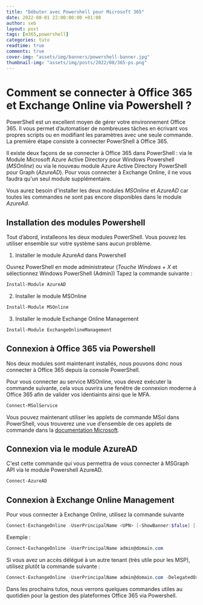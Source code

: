 ```yaml
---
title: "Débuter avec Powershell pour Microsoft 365"
date: 2022-08-01 22:00:00:00 +01:00
author: seb
layout: post
tags: [m365,powershell]
categories: tuto
readtime: true
comments: true
cover-img: "assets/img/banners/powershell-banner.jpg"
thumbnail-img: "assets/img/posts/2022/08/365-ps.png"
---
```


# Comment se connecter à Office 365 et Exchange Online via Powershell ?

PowerShell est un excellent moyen de gérer votre environnement Office 365. Il vous permet d’automatiser de nombreuses tâches en écrivant vos propres scripts ou en modifiant les paramètres avec une seule commande. La première étape consiste à connecter PowerShell à Office 365.

Il existe deux façons de se connecter à Office 365 dans PowerShell : via le Module Microsoft Azure Active Directory pour Windows Powershell (*MSOnline*) ou via le nouveau module Azure Active Directory PowerShell pour Graph (*AzureAD*). Pour vous connecter à Exchange Online, il ne vous faudra qu'un seul module supplémentaire.

Vous aurez besoin d'installer les deux modules *MSOnline* et *AzureAD* car toutes les commandes ne sont pas encore disponibles dans le module *AzureAd*.

## Installation des modules Powershell

Tout d’abord, installeons les deux modules PowerShell. Vous pouvez les utiliser ensemble sur votre système sans aucun problème.

1. Installer le module AzureAd dans Powershell

Ouvrez PowerShell en mode administrateur (*Touche Windows + X* et sélectionnez Windows PowerShell (Admin))
Tapez la commande suivante : 

```powershell
Install-Module AzureAD
```

2. Installer le module MSOnline

```powershell
Install-Module MSOnline
```

3. Installer le module Exchange Online Management

```powershell
Install-Module ExchangeOnlineManagement
```

## Connexion à Office 365 via Powershell

Nos deux modules sont maintenant installés, nous pouvons donc nous connecter à Office 365 depuis la console PowerShell. 

Pour vous connecter au service MSOnline, vous devez exécuter la commande suivante, cela vous ouvrira une fenêtre de connexion moderne à Office 365 afin de valider vos identiaints ainsi que le MFA.

```powershell
Connect-MSolService
```

Vous pouvez maintenant utiliser les applets de commande MSol dans PowerShell, vous trouverez une vue d’ensemble de ces applets de commande dans la [documentation Microsoft](https://docs.microsoft.com/en-us/powershell/module/msonline/?view=azureadps-1.0).

## Connexion via le module AzureAD

C'est cette commande qui vous permettra de vous connecter à MSGraph API via le module Powershell AzureAD.

```powershell
Connect-AzureAD
```
## Connexion à Exchange Online Management

Pour vous connecter à Exchange Online, utilisez la commande suivante 

```powershell
Connect-ExchangeOnline -UserPrincipalName <UPN> [-ShowBanner:$false] [-ExchangeEnvironmentName <Value>] [-DelegatedOrganization <String>] [-PSSessionOption $ProxyOptions]
```
Exemple : 

```powershell
Connect-ExchangeOnline -UserPrincipalName admin@domain.com 
```
Si vous avez un accès délégué à un autre tenant (très utile pour les MSP), utilisez plutôt la commande suivante :

```powershell
Connect-ExchangeOnline -UserPrincipalName admin@domain.com -DelegatedOrganization contoso.onmicrosoft.com
```

Dans les prochains tutos, nous verrons quelques commandes utiles au quotidien pour la gestion des plateformes Office 365 via Powershell. 